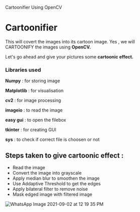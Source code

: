Cartoonifier Using OpenCV

# Cartoonifier

This will covert the images into its cartoon image. Yes , we will CARTOONIFY the images using **OpenCV.**

Let's go ahead and give your pictures some **cartoonic effect.**

### Libraries used

**Numpy** : for storing image

**Matplotlib** : for visualisation 

**cv2** : for image processing 

**imageio** : to read the image

**easy gui** : to open the filebox

**tkinter** : for creating GUI

**sys** : to check if correct file is choosen or not


##  Steps taken to give cartoonic effect : 

- Read the image
- Convert the image into grayscale
- Apply median blur to smoothen the image
- Use Addaptive Threshold to get the edges
- Apply bilateral filter to remove noise
- Mask edged image with filtered image


![WhatsApp Image 2021-09-02 at 12 19 35 PM](https://user-images.githubusercontent.com/68499759/131796132-153168a8-44a2-4b1c-b22f-618c6efec1a1.jpeg)



  
